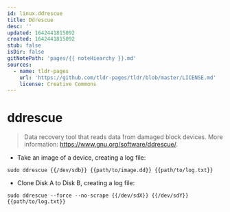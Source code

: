```yaml
---
id: linux.ddrescue
title: Ddrescue
desc: ''
updated: 1642441815092
created: 1642441815092
stub: false
isDir: false
gitNotePath: 'pages/{{ noteHiearchy }}.md'
sources:
  - name: tldr-pages
    url: 'https://github.com/tldr-pages/tldr/blob/master/LICENSE.md'
    license: Creative Commons
---
```

# ddrescue

> Data recovery tool that reads data from damaged block devices.
> More information: <https://www.gnu.org/software/ddrescue/>.

- Take an image of a device, creating a log file:

`sudo ddrescue {{/dev/sdb}} {{path/to/image.dd}} {{path/to/log.txt}}`

- Clone Disk A to Disk B, creating a log file:

`sudo ddrescue --force --no-scrape {{/dev/sdX}} {{/dev/sdY}} {{path/to/log.txt}}`

